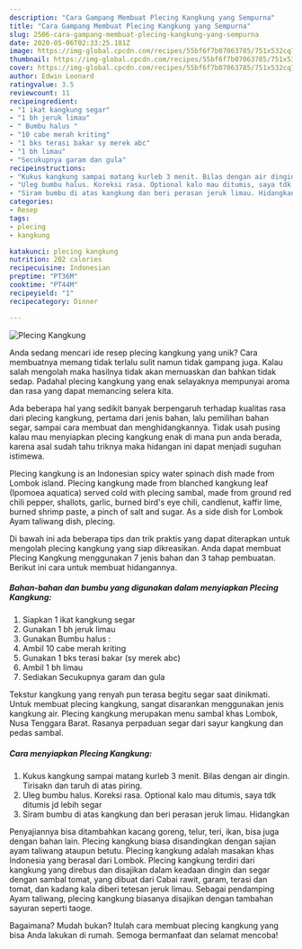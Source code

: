 ```yaml
---
description: "Cara Gampang Membuat Plecing Kangkung yang Sempurna"
title: "Cara Gampang Membuat Plecing Kangkung yang Sempurna"
slug: 2506-cara-gampang-membuat-plecing-kangkung-yang-sempurna
date: 2020-05-06T02:33:25.181Z
image: https://img-global.cpcdn.com/recipes/55bf6f7b07063785/751x532cq70/plecing-kangkung-foto-resep-utama.jpg
thumbnail: https://img-global.cpcdn.com/recipes/55bf6f7b07063785/751x532cq70/plecing-kangkung-foto-resep-utama.jpg
cover: https://img-global.cpcdn.com/recipes/55bf6f7b07063785/751x532cq70/plecing-kangkung-foto-resep-utama.jpg
author: Edwin Leonard
ratingvalue: 3.5
reviewcount: 11
recipeingredient:
- "1 ikat kangkung segar"
- "1 bh jeruk limau"
- " Bumbu halus "
- "10 cabe merah kriting"
- "1 bks terasi bakar sy merek abc"
- "1 bh limau"
- "Secukupnya garam dan gula"
recipeinstructions:
- "Kukus kangkung sampai matang kurleb 3 menit. Bilas dengan air dingin. Tirisakn dan taruh di atas piring."
- "Uleg bumbu halus. Koreksi rasa. Optional kalo mau ditumis, saya tdk ditumis jd lebih segar"
- "Siram bumbu di atas kangkung dan beri perasan jeruk limau. Hidangkan"
categories:
- Resep
tags:
- plecing
- kangkung

katakunci: plecing kangkung 
nutrition: 202 calories
recipecuisine: Indonesian
preptime: "PT36M"
cooktime: "PT44M"
recipeyield: "1"
recipecategory: Dinner

---
```



![Plecing Kangkung](https://img-global.cpcdn.com/recipes/55bf6f7b07063785/751x532cq70/plecing-kangkung-foto-resep-utama.jpg)

Anda sedang mencari ide resep plecing kangkung yang unik? Cara membuatnya memang tidak terlalu sulit namun tidak gampang juga. Kalau salah mengolah maka hasilnya tidak akan memuaskan dan bahkan tidak sedap. Padahal plecing kangkung yang enak selayaknya mempunyai aroma dan rasa yang dapat memancing selera kita.

Ada beberapa hal yang sedikit banyak berpengaruh terhadap kualitas rasa dari plecing kangkung, pertama dari jenis bahan, lalu pemilihan bahan segar, sampai cara membuat dan menghidangkannya. Tidak usah pusing kalau mau menyiapkan plecing kangkung enak di mana pun anda berada, karena asal sudah tahu triknya maka hidangan ini dapat menjadi suguhan istimewa.

Plecing kangkung is an Indonesian spicy water spinach dish made from Lombok island. Plecing kangkung made from blanched kangkung leaf (Ipomoea aquatica) served cold with plecing sambal, made from ground red chili pepper, shallots, garlic, burned bird&#39;s eye chili, candlenut, kaffir lime, burned shrimp paste, a pinch of salt and sugar. As a side dish for Lombok Ayam taliwang dish, plecing.


Di bawah ini ada beberapa tips dan trik praktis yang dapat diterapkan untuk mengolah plecing kangkung yang siap dikreasikan. Anda dapat membuat Plecing Kangkung menggunakan 7 jenis bahan dan 3 tahap pembuatan. Berikut ini cara untuk membuat hidangannya.

<!--inarticleads1-->

##### Bahan-bahan dan bumbu yang digunakan dalam menyiapkan Plecing Kangkung:

1. Siapkan 1 ikat kangkung segar
1. Gunakan 1 bh jeruk limau
1. Gunakan  Bumbu halus :
1. Ambil 10 cabe merah kriting
1. Gunakan 1 bks terasi bakar (sy merek abc)
1. Ambil 1 bh limau
1. Sediakan Secukupnya garam dan gula


Tekstur kangkung yang renyah pun terasa begitu segar saat dinikmati. Untuk membuat plecing kangkung, sangat disarankan menggunakan jenis kangkung air. Plecing kangkung merupakan menu sambal khas Lombok, Nusa Tenggara Barat. Rasanya perpaduan segar dari sayur kangkung dan pedas sambal. 

<!--inarticleads2-->

##### Cara menyiapkan Plecing Kangkung:

1. Kukus kangkung sampai matang kurleb 3 menit. Bilas dengan air dingin. Tirisakn dan taruh di atas piring.
1. Uleg bumbu halus. Koreksi rasa. Optional kalo mau ditumis, saya tdk ditumis jd lebih segar
1. Siram bumbu di atas kangkung dan beri perasan jeruk limau. Hidangkan


Penyajiannya bisa ditambahkan kacang goreng, telur, teri, ikan, bisa juga dengan bahan lain. Plecing kangkung biasa disandingkan dengan sajian ayam taliwang ataupun betutu. Plecing kangkung adalah masakan khas Indonesia yang berasal dari Lombok. Plecing kangkung terdiri dari kangkung yang direbus dan disajikan dalam keadaan dingin dan segar dengan sambal tomat, yang dibuat dari Cabai rawit, garam, terasi dan tomat, dan kadang kala diberi tetesan jeruk limau. Sebagai pendamping Ayam taliwang, plecing kangkung biasanya disajikan dengan tambahan sayuran seperti taoge. 

Bagaimana? Mudah bukan? Itulah cara membuat plecing kangkung yang bisa Anda lakukan di rumah. Semoga bermanfaat dan selamat mencoba!
